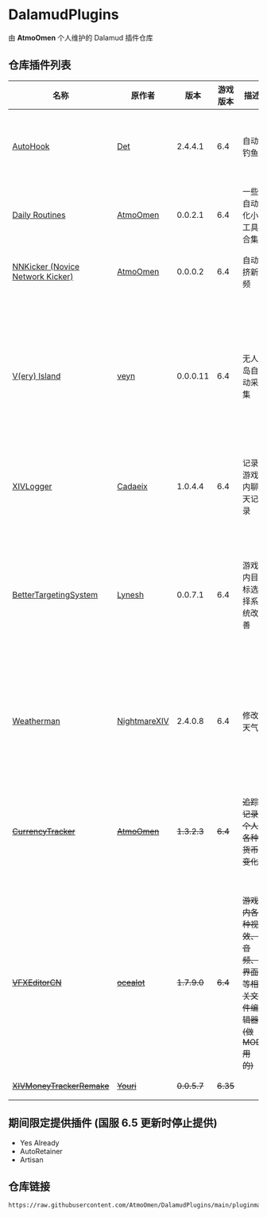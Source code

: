 # DalamudPlugins
由 **AtmoOmen** 个人维护的 Dalamud 插件仓库

## 仓库插件列表
| 名称      | 原作者      | 版本 | 游戏版本 | 描述 | 备注 |
|----------|----------|----------|----------|----------|----------|
| [AutoHook](https://github.com/InitialDet/AutoHook)  | [Det](https://github.com/InitialDet)  | 2.4.4.1 | 6.4 | 自动钓鱼 | 完全汉化，部分布局修改 |
| [Daily Routines](https://github.com/AtmoOmen/DailyRoutines) | [AtmoOmen](https://github.com/AtmoOmen) | 0.0.2.1 | 6.4 | 一些自动化小工具合集 | **个人编写**<br/>仅供娱乐 |
| [NNKicker (Novice Network Kicker)](https://github.com/AtmoOmen/NNKicker) | [AtmoOmen](https://github.com/AtmoOmen) | 0.0.0.2 | 6.4 | 自动挤新频 | **个人编写**<br/>仅供娱乐 |
| [V(ery) Island](https://github.com/awgil/ffxiv_visland) | [veyn](https://github.com/awgil) | 0.0.0.11 | 6.4 | 无人岛自动采集 | 适配国服, 部分汉化, 支持导入最新版本格式的路线 |
| [XIVLogger](https://github.com/cadaeix/XIVLogger)  | [Cadaeix](https://github.com/cadaeix)  | 1.0.4.4 | 6.4 | 记录游戏内聊天记录 | 完全汉化 部分布局修改 |
| [BetterTargetingSystem](https://github.com/Lynesth/BetterTargetingSystem) | [Lynesh](https://github.com/Lynesth) | 0.0.7.1 | 6.4 | 游戏内目标选择系统改善 | 完全汉化 修改部分判断逻辑 解锁PVP (但 PVP 里没啥用) |
| [Weatherman](https://github.com/NightmareXIV/Weatherman) | [NightmareXIV](https://github.com/NightmareXIV) | 2.4.0.8 | 6.4 | 修改天气 | 完全汉化 增加锁定指定时间段功能 |
| ~~[CurrencyTracker](https://github.com/AtmoOmen/CurrencyTracker)~~ | ~~[AtmoOmen](https://github.com/AtmoOmen)~~ | ~~1.3.2.3~~ | ~~6.4~~ | ~~追踪记录个人各种货币变化~~ | ~~**个人编写**<br/>已包含在国服主库，此处不再提供~~ |
| ~~[VFXEditorCN](https://github.com/AtmoOmen/VFXEditor-CNTR)~~ | ~~[ocealot](https://github.com/0ceal0t)~~ | ~~1.7.9.0~~ | ~~6.4~~ | ~~游戏内各种视效、音频、界面等相关文件编辑器 (做 MOD 用的)~~ | ~~已包含在国服主库，此处不再提供~~ |
| [~~XIVMoneyTrackerRemake~~](https://github.com/yschuurmans/FFXIVMoneyTracker)  | [~~Youri~~](https://github.com/yschuurmans)  | ~~0.0.5.7~~ | ~~6.35~~ |  | ~~**停止支持**~~ |

## 期间限定提供插件 (国服 6.5 更新时停止提供)

- Yes Already
- AutoRetainer
- Artisan

## 仓库链接

```
https://raw.githubusercontent.com/AtmoOmen/DalamudPlugins/main/pluginmaster.json
```
